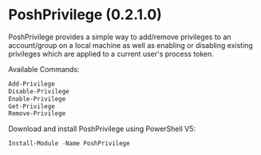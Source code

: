 
PoshPrivilege (0.2.1.0)
============
PoshPrivilege provides a simple way to add/remove privileges to an account/group on a local machine as well as enabling or disabling existing privileges which are applied to a current user's process token. 

Available Commands:
```PowerShell
Add-Privilege
Disable-Privilege
Enable-Privilege
Get-Privilege
Remove-Privilege
```

Download and install PoshPrivilege using PowerShell V5:
```PowerShell
Install-Module -Name PoshPrivilege 
```
